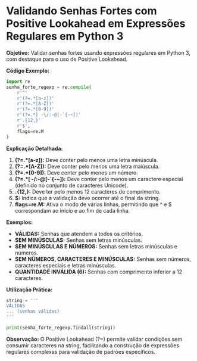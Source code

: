 # Validando Senhas Fortes com Positive Lookahead em Expressões Regulares em Python 3

**Objetivo:**
Validar senhas fortes usando expressões regulares em Python 3, com destaque para o uso de Positive 
Lookahead.

**Código Exemplo:**
```python
import re
senha_forte_regexp = re.compile(
    r'^'
    r'(?=.*[a-z])'
    r'(?=.*[A-Z])'
    r'(?=.*[0-9])'
    r'(?=.*[ -\/:-@[-`{-~])'
    r'.{12,}'
    r'$',
    flags=re.M
)
```

**Explicação Detalhada:**
1. **(?=.*[a-z]):** Deve conter pelo menos uma letra minúscula.
2. **(?=.*[A-Z]):** Deve conter pelo menos uma letra maiúscula.
3. **(?=.*[0-9]):** Deve conter pelo menos um número.
4. **(?=.*[ -\/:-@[-`{-~]):** Deve conter pelo menos um caractere especial (definido no conjunto de caracteres Unicode).
5. **.{12,}:** Deve ter pelo menos 12 caracteres de comprimento.
6. **$:** Indica que a validação deve ocorrer até o final da string.
7. **flags=re.M:** Ativa o modo de várias linhas, permitindo que ^ e $ correspondam ao início e ao fim de cada linha.

**Exemplos:**
- **VÁLIDAS:** Senhas que atendem a todos os critérios.
- **SEM MINÚSCULAS:** Senhas sem letras minúsculas.
- **SEM MINÚSCULAS E NÚMEROS:** Senhas sem letras minúsculas e números.
- **SEM NÚMEROS, CARACTERES E MINÚSCULAS:** Senhas sem números, caracteres especiais e letras minúsculas.
- **QUANTIDADE INVÁLIDA (6):** Senhas com comprimento inferior a 12 caracteres.

**Utilização Prática:**
```python
string = '''
VÁLIDAS
... (senhas válidas)
'''

print(senha_forte_regexp.findall(string))
```

**Observação:**
O Positive Lookahead (?=) permite validar condições sem consumir caracteres na string, facilitando a construção de 
expressões regulares complexas para validação de padrões específicos.
